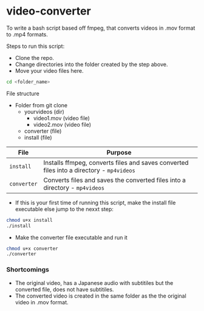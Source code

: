 # video-converter
To write a bash script based off fmpeg, that converts videos in .mov format to .mp4 formats.

Steps to run this script:
- Clone the repo.
- Change directories into the folder created by the step above.
- Move your video files here.
```bash
cd <folder_name>
```

File structure
- Folder from git clone
    - yourvideos (dir)
        - video1.mov (video file)
        - video2.mov (video file)
    - converter (file)
    - install (file)

| File                  |Purpose                           |
| --------------------- | --------------------- | 
| ```install```       | Installs ffmpeg, converts files and saves converted files into a directory - ```mp4videos```                                 
|```converter```     | Converts files and saves the  converted files into a directory - ```mp4videos```          |

- If this is your first time of running this script, make the install file executable else jump to the nexxt step:
```bash
chmod u+x install
./install
```

- Make the converter file executable and run it
```bash
chmod u+x converter
./converter
```

### Shortcomings
- The original video, has a Japanese audio with subtitiles but the converted file, does not have subtitiles.
- The converted video is created in the same folder as the the original video in .mov format.